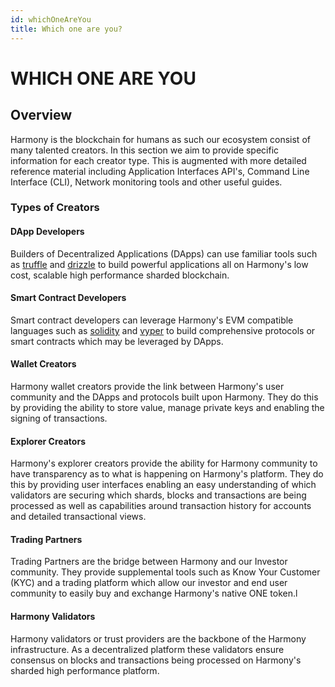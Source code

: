 ```yaml
---
id: whichOneAreYou
title: Which one are you?
---
```


# WHICH ONE ARE YOU

## Overview

Harmony is the blockchain for humans as such our ecosystem consist of many talented creators. In this section we aim to provide specific information for each creator type. This is augmented with more detailed reference material including Application Interfaces API's, Command Line Interface \(CLI\), Network monitoring tools and other useful guides.

### Types of Creators

#### DApp Developers

Builders of Decentralized Applications \(DApps\) can use familiar tools such as [truffle](https://www.trufflesuite.com/truffle) and [drizzle](https://www.trufflesuite.com/drizzle) to build powerful applications all on Harmony's low cost, scalable high performance sharded blockchain.

#### Smart Contract Developers

Smart contract developers can leverage Harmony's EVM compatible languages such as [solidity](https://solidity.readthedocs.io/en/v0.4.24/) and [vyper](https://vyper.readthedocs.io/en/latest/) to build comprehensive protocols or smart contracts which may be leveraged by DApps.

#### Wallet Creators

Harmony wallet creators provide the link between Harmony's user community and the DApps and protocols built upon Harmony. They do this by providing the ability to store value, manage private keys and enabling the signing of transactions.

#### Explorer Creators

Harmony's explorer creators provide the ability for Harmony community to have transparency as to what is happening on Harmony's platform. They do this by providing user interfaces enabling an easy understanding of which validators are securing which shards, blocks and transactions are being processed as well as capabilities around transaction history for accounts and detailed transactional views.

#### Trading Partners

Trading Partners are the bridge between Harmony and our Investor community. They provide supplemental tools such as Know Your Customer \(KYC\) and a trading platform which allow our investor and end user community to easily buy and exchange Harmony's native ONE token.l


#### Harmony Validators

Harmony validators or trust providers are the backbone of the Harmony infrastructure. As a decentralized platform these validators ensure consensus on blocks and transactions being processed on Harmony's sharded high performance platform.

